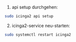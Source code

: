 1. api setup durchgehen:
```bash
sudo icinga2 api setup
```

2. icinga2-service neu-starten:
```bash
sudo systemctl restart icinga2
```